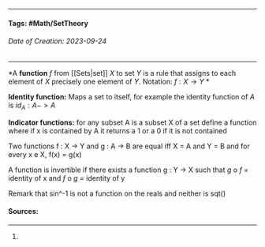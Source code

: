__________________________________________________________________________
#### **Tags:** #Math/SetTheory 
###### *Date of Creation: 2023-09-24*
__________________________________________________________________________

*A **function** $f$ from [[Sets|set]] $X$ to set $Y$ is a rule that assigns to each element of $X$ precisely one element of $Y$. Notation: $f:X \rightarrow Y$ *

**Identity function:** Maps a set to itself, for example the identity function of $A$ is $id_A : A -> A$

**Indicator functions:** for any subset A is a subset X of a set define a function where if x is contained by A it returns a 1 or a 0 if it is not contained

Two functions f : X -> Y and g : A -> B are equal iff X = A and Y = B and for every x e X, f(x) = g(x)

A function is invertible if there exists a function g : Y -> X such that *g* o *f* = identity of x and *f* o *g* = identity of y

Remark that sin^-1 is not a function on the reals and neither is sqt()

#### Sources:
__________________________________________________________________________
1. 